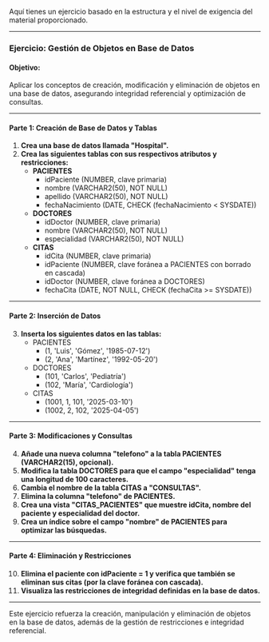 Aquí tienes un ejercicio basado en la estructura y el nivel de exigencia del material proporcionado.

---

### **Ejercicio: Gestión de Objetos en Base de Datos**

#### **Objetivo:**

Aplicar los conceptos de creación, modificación y eliminación de objetos en una base de datos, asegurando integridad referencial y optimización de consultas.

---

#### **Parte 1: Creación de Base de Datos y Tablas**

1. **Crea una base de datos llamada "Hospital".**
2. **Crea las siguientes tablas con sus respectivos atributos y restricciones:**
   - **PACIENTES**
     - idPaciente (NUMBER, clave primaria)
     - nombre (VARCHAR2(50), NOT NULL)
     - apellido (VARCHAR2(50), NOT NULL)
     - fechaNacimiento (DATE, CHECK (fechaNacimiento < SYSDATE))
   - **DOCTORES**
     - idDoctor (NUMBER, clave primaria)
     - nombre (VARCHAR2(50), NOT NULL)
     - especialidad (VARCHAR2(50), NOT NULL)
   - **CITAS**
     - idCita (NUMBER, clave primaria)
     - idPaciente (NUMBER, clave foránea a PACIENTES con borrado en cascada)
     - idDoctor (NUMBER, clave foránea a DOCTORES)
     - fechaCita (DATE, NOT NULL, CHECK (fechaCita >= SYSDATE))

---

#### **Parte 2: Inserción de Datos**

3. **Inserta los siguientes datos en las tablas:**
   - PACIENTES
     - (1, 'Luis', 'Gómez', '1985-07-12')
     - (2, 'Ana', 'Martínez', '1992-05-20')
   - DOCTORES
     - (101, 'Carlos', 'Pediatría')
     - (102, 'María', 'Cardiología')
   - CITAS
     - (1001, 1, 101, '2025-03-10')
     - (1002, 2, 102, '2025-04-05')

---

#### **Parte 3: Modificaciones y Consultas**

4. **Añade una nueva columna "telefono" a la tabla PACIENTES (VARCHAR2(15), opcional).**
5. **Modifica la tabla DOCTORES para que el campo "especialidad" tenga una longitud de 100 caracteres.**
6. **Cambia el nombre de la tabla CITAS a "CONSULTAS".**
7. **Elimina la columna "telefono" de PACIENTES.**
8. **Crea una vista "CITAS_PACIENTES" que muestre idCita, nombre del paciente y especialidad del doctor.**
9. **Crea un índice sobre el campo "nombre" de PACIENTES para optimizar las búsquedas.**

---

#### **Parte 4: Eliminación y Restricciones**

10. **Elimina el paciente con idPaciente = 1 y verifica que también se eliminan sus citas (por la clave foránea con cascada).**
11. **Visualiza las restricciones de integridad definidas en la base de datos.**

---

Este ejercicio refuerza la creación, manipulación y eliminación de objetos en la base de datos, además de la gestión de restricciones e integridad referencial.
